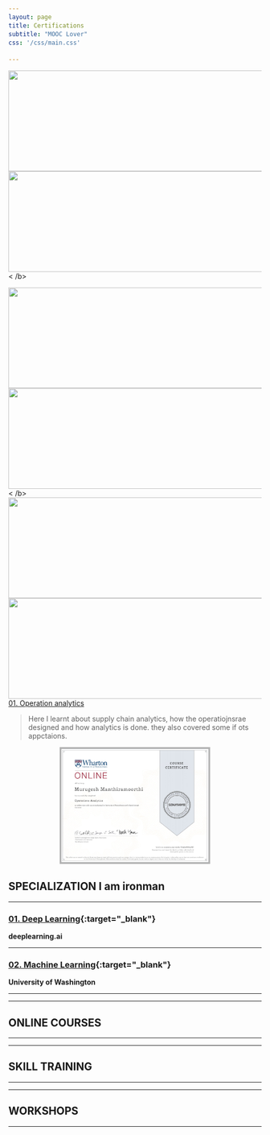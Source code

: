 ```yaml
---
layout: page
title: Certifications
subtitle: "MOOC Lover"
css: '/css/main.css'

---
```


<img align="left" width="600" height="200" src="https://upload.wikimedia.org/wikipedia/commons/thumb/c/c3/Python-logo-notext.svg/1200px-Python-logo-notext.svg.png">

<img align="right" width="600" height="200" src="http://www.pngall.com/wp-content/uploads/2016/05/Python-Logo-Free-Download-PNG.png">

< /b>

<img align="left" width="600" height="200" src="https://upload.wikimedia.org/wikipedia/commons/thumb/c/c3/Python-logo-notext.svg/1200px-Python-logo-notext.svg.png">

<img align="right" width="600" height="200" src="http://www.pngall.com/wp-content/uploads/2016/05/Python-Logo-Free-Download-PNG.png">
< /b>
<img align="left" width="600" height="200" src="https://upload.wikimedia.org/wikipedia/commons/thumb/c/c3/Python-logo-notext.svg/1200px-Python-logo-notext.svg.png">

<img align="right" width="600" height="200" src="http://www.pngall.com/wp-content/uploads/2016/05/Python-Logo-Free-Download-PNG.png">

[01. Operation analytics](www.google.co.in)

>Here I learnt about supply chain analytics, how the operatiojnsrae designed and how analytics is done. they also covered some if ots appctaions.

<p align="center">
<img src="/assets/img/certificates/cer1.jpg" width="300">
</p>

## SPECIALIZATION I am ironman

---
### [01. Deep Learning](https://www.coursera.org/account/accomplishments/specialization/R84YKF5GP6R7){:target="_blank"}
**deeplearning.ai**

---
### [02. Machine Learning](https://www.coursera.org/account/accomplishments/specialization/RSNHF85LSVVQ){:target="_blank"}
**University of Washington**


---

---
## ONLINE COURSES
---

---
## SKILL TRAINING

---

---
## WORKSHOPS
---
